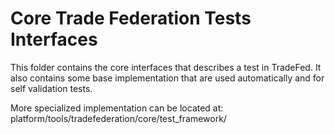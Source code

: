 # Core Trade Federation Tests Interfaces

This folder contains the core interfaces that describes a test in TradeFed.
It also contains some base implementation that are used automatically and
for self validation tests.

More specialized implementation can be located at:
platform/tools/tradefederation/core/test_framework/
